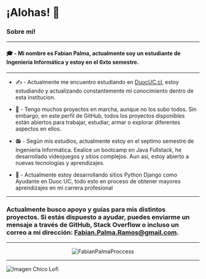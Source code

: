 # ¡Alohas! 👋

### Sobre mí!

---

#### 🎓 - Mi nombre es Fabian Palma, actualmente soy un estudiante de Ingeniería Informática y estoy en el 6xto semestre.

---

- ✍️ - Actualmente me encuentro estudiando en [DuocUC.cl](https://www.duoc.cl/), estoy estudiando y actualizando constantemente mi conocimiento dentro de esta institucion.

- 🚀 - Tengo muchos proyectos en marcha, aunque no los subo todos. Sin embargo, en este perfil de GitHub, todos los proyectos disponibles están abiertos para trabajar, estudiar, armar o explorar diferentes aspectos en ellos.

- 📻 - Según mis estudios, actualmente estoy en el septimo semestre de Ingeniería Informática. Eealice un bootcamp en Java Fullstack, he desarrollado videojuegos y sitios complejos. Aun así, estoy abierto a nuevas tecnologías y aprendizajes.

- 📝 - Actualmente estoy desarrollando sitios Python Django como Ayudante en Duoc UC, todo esto en proceso de obtener mayores aprendizajes en mi carrera profesional

---

### Actualmente busco apoyo y guías para mis distintos proyectos. Si estás dispuesto a ayudar, puedes enviarme un mensaje a través de GitHub, Stack Overflow o incluso un correo a mi dirección: [Fabian.Palma.Ramos@gmail.com](mailto:Fabian.palma.ramos@gmail.com).

---

<p align="center">
  <img src="https://github-readme-stats.vercel.app/api/top-langs?username=barbaracarvajal&show_icons=true&locale=en&layout=compact" alt="FabianPalmaProccess" />
</p>

---

![Imagen Chico Lofi](https://pbs.twimg.com/media/FtfuZJCXwAM5fyt?format=jpg&name=4096x4096)
